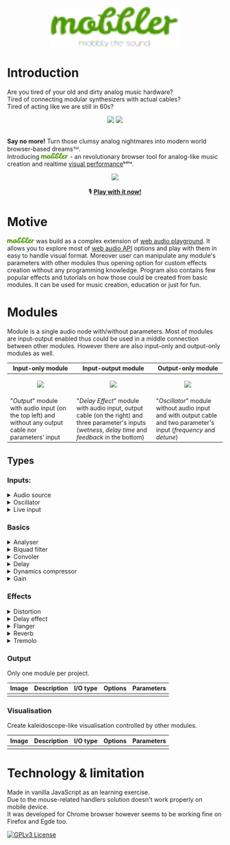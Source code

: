 <p align="center">
  <img src="/img/mobbler_animated.svg" width="300px" />
</p>

# Introduction

Are you tired of your old and dirty analog music hardware? <br>
Tired of connecting modular synthesizers with actual cables? <br>
Tired of acting like we are still in 60s?<br>
<div align="center">
 <img src="https://i.imgur.com/uripicq.jpg" height="250px"/>
  
 <img src="https://user-images.githubusercontent.com/1651451/142727918-165abe31-0d78-4c62-9a68-370ad509c238.png" height="250px"/>
</div>
<br/>

**Say no more!** Turn those clumsy analog nightmares into modern world browser-based dreamsᵀᴹ.<br>
Introducing <img src="/img/mobbler_word.svg" height="14px"/> - an revolutionary browser tool for analog-like music creation and realtime [visual performance](https://en.wikipedia.org/wiki/VJing)ᵇᵉᵗᵃ.
<div align="center">
<img src="https://user-images.githubusercontent.com/1651451/142727254-c605e95b-abd8-4084-aa79-d2510d038e0b.png" height="300px" />
</div>
  


<div align="center">
  
🎙️ **[Play with it now!](https://en.wikipedia.org/wiki/VJing)**
  
</div>

# Motive
<img src="/img/mobbler_word.svg" height="14px"/> was build as a complex extension of [web audio playground](https://github.com/cwilso/WebAudio). It allows you to explore most of [web audio API](https://www.w3.org/TR/webaudio/) options and play with them in easy to handle visual format. Moreover user can manipulate any module's parameters with other modules thus opening option for custom effects creation without any programming knowledge. Program also contains few popular effects and tutorials on how those could be created from basic modules. It can be used for music creation, education or just for fun. 

# Modules
Module is a single audio node with/without parameters. Most of modules are input-output enabled thus could be used in a middle connection between other modules. However there are also input-only and output-only modules as well.

| Input-only module  | Input-output module | Output-only module |
| ------------- | ------------- | ------------- |
| <p align="center"><img src="https://user-images.githubusercontent.com/1651451/142731494-aaa5d07e-0ce8-4fae-9fa1-a3a4d31a5829.png" width="125px"/></p> | <p align="center"><img src="https://user-images.githubusercontent.com/1651451/142731530-db56d58f-0e66-4fbb-8f1a-a2674b49f513.png" width="310px"/></p> | <p align="center"><img src="https://user-images.githubusercontent.com/1651451/142731517-2b826777-637e-4695-a4e5-3f4a19e09d7d.png" width="300px"></p>|
| "_Output_" module with audio input (on the top left) and without any output cable nor parameters' input | "_Delay Effect_" module with audio input, output cable (on the right) and three parameter's inputs (_wetness_, _delay time_ and _feedback_ in the bottom) | "_Oscillator_" module without audio input and with output cable and two parameter's input (_frequency_ and _detune_) |
## Types
### Inputs:
<details><summary>Audio source</summary>
  
| Image | Description | I/O type | Options | Parameters |   
| ------------- | ------------- | ------------- | ------------- | ------------- |
| ![image](https://user-images.githubusercontent.com/1651451/142734061-f2f0391c-80cd-4536-8c9c-25a873a0f1c8.png) | Play any modern audio file or choose from already provided | Output only | **Loop**: enable sound looping <br> **Source**: loaded sounds | **Playback rate**: increase the playback rate squeeze the sound wave into a smaller time window, which increases its frequency |
    
</details>
<details><summary>Oscillator</summary>
  
| Image | Description | I/O type | Options | Parameters |   
| ------------- | ------------- | ------------- | ------------- | ------------- |
| ![image](https://user-images.githubusercontent.com/1651451/142731517-2b826777-637e-4695-a4e5-3f4a19e09d7d.png) | Outputs a periodic waveform, such as a sine wave | Output only | **Wave**: types of periodic wave | **Frequency**: Number of complete cycles a waveform makes in a second <br> **Detune**: Determine how much signal will be played out of tune |     
</details>
<details><summary>Live input</summary>
  
| Image | Description | I/O type | Options | Parameters |   
| ------------- | ------------- | ------------- | ------------- | ------------- |
| | | |     
</details>

### Basics
<details><summary>Analyser</summary>
  
| Image | Description | I/O type | Options | Parameters |   
| ------------- | ------------- | ------------- | ------------- | ------------- |
| | | |    
</details>
<details><summary>Biquad filter</summary>
  
| Image | Description | I/O type | Options | Parameters |   
| ------------- | ------------- | ------------- | ------------- | ------------- |
| | | |    
</details>
<details><summary>Convoler</summary>
  
| Image | Description | I/O type | Options | Parameters |   
| ------------- | ------------- | ------------- | ------------- | ------------- |
| | | |   
</details>
<details><summary>Delay</summary>
  
| Image | Description | I/O type | Options | Parameters |   
| ------------- | ------------- | ------------- | ------------- | ------------- |
| | | |     
</details>
<details><summary>Dynamics compressor</summary>
  
| Image | Description | I/O type | Options | Parameters |   
| ------------- | ------------- | ------------- | ------------- | ------------- |
| | | |    
</details>
<details><summary>Gain</summary>
  
| Image | Description | I/O type | Options | Parameters |   
| ------------- | ------------- | ------------- | ------------- | ------------- |
| | | |     
</details>

### Effects
<details><summary>Distortion</summary>
  
| Image | Description | I/O type | Options | Parameters |   
| ------------- | ------------- | ------------- | ------------- | ------------- |
| | | |   
</details>
<details><summary>Delay effect</summary>
  
| Image | Description | I/O type | Options | Parameters |   
| ------------- | ------------- | ------------- | ------------- | ------------- |
| | | | 
</details>
<details><summary>Flanger</summary>
  
| Image | Description | I/O type | Options | Parameters |   
| ------------- | ------------- | ------------- | ------------- | ------------- |
| | | |     
</details>
<details><summary>Reverb</summary>
  
| Image | Description | I/O type | Options | Parameters |   
| ------------- | ------------- | ------------- | ------------- | ------------- |
| | | |     
</details>
<details><summary>Tremolo</summary>
  
| Image | Description | I/O type | Options | Parameters |   
| ------------- | ------------- | ------------- | ------------- | ------------- |
| | | |     
</details>

### Output
Only one module per project.

  
| Image | Description | I/O type | Options | Parameters |   
| ------------- | ------------- | ------------- | ------------- | ------------- |
| | | |
### Visualisation
Create kaleidoscope-like visualisation controlled by other modules.

| Image | Description | I/O type | Options | Parameters |   
| ------------- | ------------- | ------------- | ------------- | ------------- |
| | | |


# Technology & limitation
Made in vanilla JavaScript as an learning exercise. <Br>
Due to the mouse-related handlers solution doesn't work properly on mobile device. <br>
It was developed for Chrome browser however seems to be working fine on Firefox and Egde too.  

[![GPLv3 License](https://img.shields.io/badge/License-GPL%20v3-yellow.svg)](https://opensource.org/licenses/)
